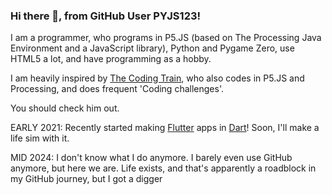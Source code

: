 ### Hi there 👋, from GitHub User PYJS123!

<!--
**PYJS123/PYJS123** is a ✨ _special_ ✨ repository because its `README.md` (this file) appears on your GitHub profile.

Here are some ideas to get you started:

- 🔭 I’m currently working on ...
- 🌱 I’m currently learning ...
- 👯 I’m looking to collaborate on ...
- 🤔 I’m looking for help with ...
- 💬 Ask me about ...
- 📫 How to reach me: ...
- 😄 Pronouns: ...
- ⚡ Fun fact: ...
-->

I am a programmer, who programs in P5.JS (based on The Processing Java Environment and a JavaScript library), Python and Pygame Zero, use HTML5 a lot, and have programming as a hobby.

I am heavily inspired by [The Coding Train](https://www.youtube.com/user/shiffman), who also codes in P5.JS and Processing, and does frequent 'Coding challenges'.

You should check him out.

EARLY 2021: Recently started making [Flutter](https://flutter.dev) apps in [Dart](https://dart.dev)! Soon, I'll make a life sim with it.

MID 2024: I don't know what I do anymore. I barely even use GitHub anymore, but here we are. Life exists, and that's apparently a roadblock in my GitHub journey, but I got a digger
